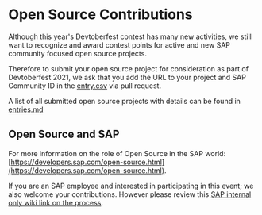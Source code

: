 # Open Source Contributions

Although this year's Devtoberfest contest has many new activities, we still want to recognize and award contest points for active and new SAP community focused open source projects.  

Therefore to submit your open source project for consideration as part of Devtoberfest 2021, we ask that you add the URL to your project and SAP Community ID in the [entry.csv](entry.csv) via pull request.

A list of all submitted open source projects with details can be found in [entries.md](entries.md)

## Open Source and SAP

For more information on the role of Open Source in the SAP world: [https://developers.sap.com/open-source.html](https://developers.sap.com/open-source.html).

If you are an SAP employee and interested in participating in this event; we also welcome your contributions. However please review this [SAP internal only wiki link on the process](https://wiki.wdf.sap.corp/wiki/display/ospodocs/Contributing).
